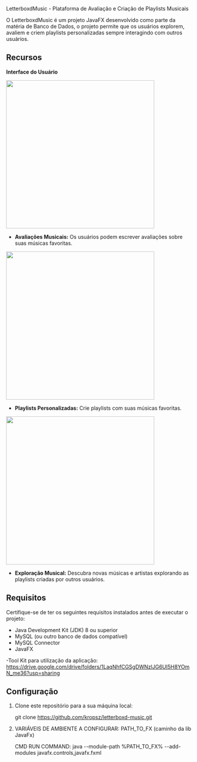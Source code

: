 LetterboxdMusic - Plataforma de Avaliação e Criação de Playlists Musicais

O LetterboxdMusic é um projeto JavaFX desenvolvido como parte da matéria de Banco de Dados, o projeto permite que os usuários explorem, avaliem e criem playlists personalizadas sempre interagindo com outros usuários.

## Recursos

**Interface do Usuário**
<div>
<img src="https://github.com/kropsz/letterboxd-music/assets/114687669/265b9b03-e75e-41b8-b660-c29b55d029f9" width="400px" />
</div>

- **Avaliações Musicais:** Os usuários podem escrever avaliações sobre suas músicas favoritas.
<div>
<img src="https://github.com/kropsz/letterboxd-music/assets/114687669/3a32b2d4-6884-4c71-b3ed-7850ade47d7f" width="400px" />
</div>

- **Playlists Personalizadas:** Crie playlists com suas músicas favoritas.
<div>
<img src="https://github.com/kropsz/letterboxd-music/assets/114687669/02ff6d6b-8e1a-454d-ab13-5ab5e67f8556" width="400px" />
</div>

- **Exploração Musical:** Descubra novas músicas e artistas explorando as playlists criadas por outros usuários.

## Requisitos

Certifique-se de ter os seguintes requisitos instalados antes de executar o projeto:

- Java Development Kit (JDK) 8 ou superior
- MySQL (ou outro banco de dados compatível)
- MySQL Connector
- JavaFX 

-Tool Kit para utilização da aplicação:
https://drive.google.com/drive/folders/1LaqNhfCGSgDWNzlJG6UI5H8YOmN_me36?usp=sharing

## Configuração

1. Clone este repositório para a sua máquina local:

   git clone https://github.com/kropsz/letterboxd-music.git

2. VARIÁVEIS DE AMBIENTE A CONFIGURAR:
    PATH_TO_FX (caminho da lib JavaFx)

    CMD RUN COMMAND: java --module-path %PATH_TO_FX% --add-modules javafx.controls,javafx.fxml
